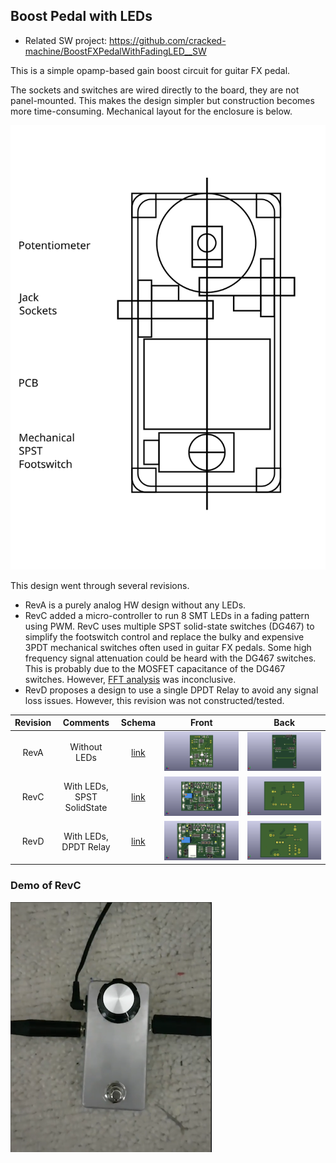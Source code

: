 ## Boost Pedal with LEDs

- Related SW project: https://github.com/cracked-machine/BoostFXPedalWithFadingLED__SW

This is a simple opamp-based gain boost circuit for guitar FX pedal.

The sockets and switches are wired directly to the board, they are not panel-mounted. This makes the design simpler but construction becomes more time-consuming. Mechanical layout for the enclosure is below.

![Mechanical Layout](OverdrivePedal_RevC/MechanicalDrawing/drawing.svg)

This design went through several revisions.

- RevA is a purely analog HW design without any LEDs.
- RevC added a micro-controller to run 8 SMT LEDs in a fading pattern using PWM. RevC uses multiple SPST solid-state switches (DG467) to simplify the footswitch control and replace the bulky and expensive 3PDT mechanical switches often used in guitar FX pedals. Some high frequency signal attenuation could be heard with the DG467 switches. This is probably due to the MOSFET capacitance of the DG467 switches. However, [FFT analysis](OverdrivePedal_RevC/OverDriveSpectrumAnalysis) was inconclusive.
- RevD proposes a design to use a single DPDT Relay to avoid any signal loss issues. However, this revision was not constructed/tested.

Revision|Comments|Schema|Front|Back
:--------:|:--:|:--:|:--:|:---:
RevA|Without LEDs|[link](OverdrivePedal/docs/OverdrivePedal.pdf)|![](OverdrivePedal/docs/OverdrivePedal_Front.png)|![](OverdrivePedal/docs/OverdrivePedal_Back.png)|
RevC|With LEDs, SPST SolidState|[link](OverdrivePedal_RevC/docs/OverdrivePedal_RevC.pdf)|![](OverdrivePedal_RevC/docs/OverdrivePedal_RevC_Front.png)|![](OverdrivePedal_RevC/docs/OverdrivePedal_RevC_Back.png)|
RevD|With LEDs, DPDT Relay|[link](OverdrivePedal_RevD/docs/OverdrivePedal_RevD.pdf)|![](OverdrivePedal_RevD/docs/OverdrivePedal_RevD_Front.png)|![](OverdrivePedal_RevD/docs/OverdrivePedal_RevD_Back.png)|

### Demo of RevC

[![Boost Pedal with LEDs RevC](OverdrivePedal_RevC/docs/demo_thumbnail.png)](https://instagram.flhr4-2.fna.fbcdn.net/v/t50.2886-16/101602450_255417275813723_5445158146007316454_n.mp4?_nc_ht=instagram.flhr4-2.fna.fbcdn.net&_nc_cat=111&_nc_ohc=0FFzIkITj3gAX8_igVH&oe=5EFAE76D&oh=5c74af52a4f8f14f25927d407e5821c0 "Boost Pedal with LEDs RevC")
